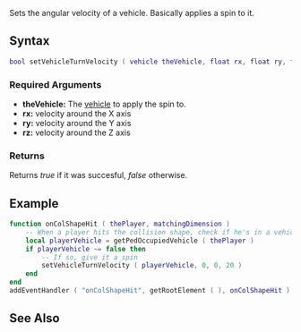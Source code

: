 Sets the angular velocity of a vehicle. Basically applies a spin to it.

Syntax
------

``` lua
bool setVehicleTurnVelocity ( vehicle theVehicle, float rx, float ry, float rz )           
```

### Required Arguments

-   **theVehicle:** The [vehicle](/docs/vehicle.md "wikilink") to apply the spin to.
-   **rx:** velocity around the X axis
-   **ry:** velocity around the Y axis
-   **rz:** velocity around the Z axis

### Returns

Returns *true* if it was succesful, *false* otherwise.

Example
-------

``` lua
function onColShapeHit ( thePlayer, matchingDimension )
    -- When a player hits the collision shape, check if he's in a vehicle
    local playerVehicle = getPedOccupiedVehicle ( thePlayer )
    if playerVehicle ~= false then
        -- If so, give it a spin
        setVehicleTurnVelocity ( playerVehicle, 0, 0, 20 )
    end
end
addEventHandler ( "onColShapeHit", getRootElement ( ), onColShapeHit )
```

See Also
--------
